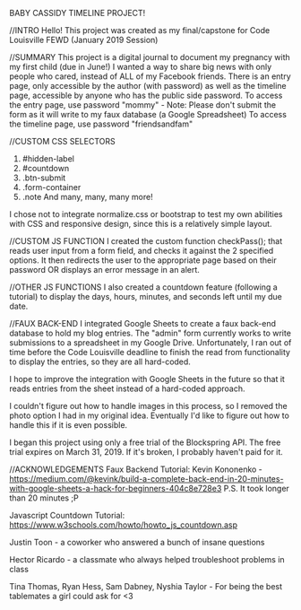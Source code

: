 BABY CASSIDY TIMELINE PROJECT!

//INTRO
Hello!
This project was created as my final/capstone for Code Louisville FEWD (January 2019 Session)

//SUMMARY
This project is a digital journal to document my pregnancy with my first child (due in June!)
I wanted a way to share big news with only people who cared, instead of ALL of my Facebook friends.
There is an entry page, only accessible by the author (with password) as well as the timeline page, accessible by anyone who has the public side password.
To access the entry page, use password "mommy" - Note: Please don't submit the form as it will write to my faux database (a Google Spreadsheet)
To access the timeline page, use password "friendsandfam"

//CUSTOM CSS SELECTORS
1. #hidden-label
2. #countdown
3. .btn-submit
4. .form-container
5. .note
And many, many, many more!

I chose not to integrate normalize.css or bootstrap to test my own abilities with CSS and responsive design, since this is a relatively simple layout.

//CUSTOM JS FUNCTION
I created the custom function checkPass(); that reads user input from a form field, and checks it against the 2 specified options.
It then redirects the user to the appropriate page based on their password OR displays an error message in an alert.

//OTHER JS FUNCTIONS
I also created a countdown feature (following a tutorial) to display the days, hours, minutes, and seconds left until my due date.

//FAUX BACK-END
I integrated Google Sheets to create a faux back-end database to hold my blog entries. The "admin" form currently works to write submissions to a spreadsheet in my Google Drive. Unfortunately, I ran out of time before the Code Louisville deadline to finish the read from functionality to display the entries, so they are all hard-coded.

I hope to improve the integration with Google Sheets in the future so that it reads entries from the sheet instead of a hard-coded approach.

I couldn't figure out how to handle images in this process, so I removed the photo option I had in my original idea. Eventually I'd like to figure out how to handle this if it is even possible.

I began this project using only a free trial of the Blockspring API. The free trial expires on March 31, 2019. If it's broken, I probably haven't paid for it.

//ACKNOWLEDGEMENTS
Faux Backend Tutorial:
Kevin Kononenko - https://medium.com/@kevink/build-a-complete-back-end-in-20-minutes-with-google-sheets-a-hack-for-beginners-404c8e728e3
P.S. It took longer than 20 minutes ;P

Javascript Countdown Tutorial:
https://www.w3schools.com/howto/howto_js_countdown.asp

Justin Toon - a coworker who answered a bunch of insane questions

Hector Ricardo - a classmate who always helped troubleshoot problems in class

Tina Thomas, Ryan Hess, Sam Dabney, Nyshia Taylor - For being the best tablemates a girl could ask for <3